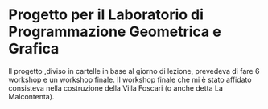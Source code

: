 # Progetto per il Laboratorio di Programmazione Geometrica e Grafica

Il progetto ,diviso in cartelle in base al giorno di lezione, prevedeva di fare 6 workshop e un workshop finale.
Il workshop finale che mi è stato affidato consisteva nella costruzione della Villa Foscari (o anche detta La Malcontenta). 
